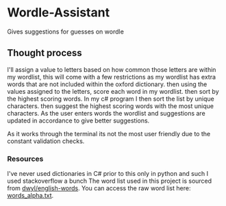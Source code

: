 # Wordle-Assistant
Gives suggestions for guesses on wordle

## Thought process
I'll assign a value to letters based on how common those letters are within my wordlist, this will come with a few restrictions as my wordlist has extra words that are not included within the oxford dictionary. then using the values assigned to the letters, score each word in my wordlist. then sort by the highest scoring words. In my c# program I then sort the list by unique characters. then suggest the highest scoring words with the most unique characters. As the user enters words the wordlist and suggestions are updated in accordance to give better suggestions.

As it works through the terminal its not the most user friendly due to the constant validation checks.

### Resources
I've never used dictionaries in C# prior to this only in python and such I used stackoverflow a bunch
The word list used in this project is sourced from [dwyl/english-words](https://github.com/dwyl/english-words). You can access the raw word list here: [words_alpha.txt](https://raw.githubusercontent.com/dwyl/english-words/refs/heads/master/words_alpha.txt).
